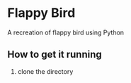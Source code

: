 # Flappy Bird
A recreation of flappy bird using Python

## How to get it running
1. clone the directory

